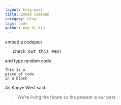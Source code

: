 ```yaml
---
layout: blog-post
title: Embed Codepen
category: blog
tags: code
author: Ang Yi Xin
---
```


embed a codepen

<div class="embed">
<pre class="codepen" data-height="470" data-type="result" data-href="xzVqGK" data-user="onestaryx" data-safe="true"> <code> </code> <https://codepen.io/onestaryx/pen/xzVqGK/">Check out this Pen!</a> </pre>
<script src="http://codepen.io/assets/embed/ei.js"> </script>
</div>

and type random code
~~~~
This is a
piece of code
in a block
~~~~

As Kanye West said:

> We're living the future so
> the present is our past.
